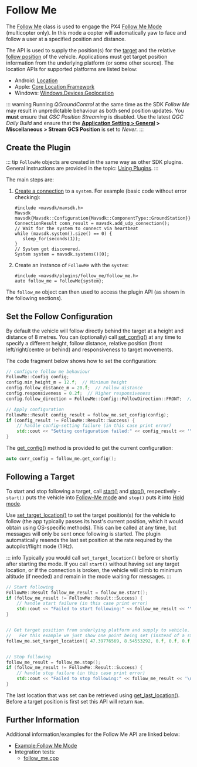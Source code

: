 # Follow Me

The [Follow Me](../api_reference/classmavsdk_1_1_follow_me.md) class is used to engage the PX4 [Follow Me Mode](https://docs.px4.io/master/en/flight_modes/follow_me.html) (multicopter only).
In this mode a copter will automatically yaw to face and follow a user at a specified position and distance.

The API is used to supply the position(s) for the [target](../api_reference/structmavsdk_1_1_follow_me_1_1_target_location.md) and the relative [follow position](../api_reference/structmavsdk_1_1_follow_me_1_1_config.md) of the vehicle.
Applications must get target position information from the underlying platform (or some other source). The location APIs for supported platforms are listed below:
- Android: [Location](https://developer.android.com/reference/android/location/Location.html)
- Apple: [Core Location Framework](https://developer.apple.com/documentation/corelocation)
- Windows: [Windows.Devices.Geolocation](https://docs.microsoft.com/en-us/uwp/api/Windows.Devices.Geolocation)

::: warning
Running *QGroundControl* at the same time as the SDK *Follow Me* may result in unpredictable behaviour as both send position updates.
You **must** ensure that *GSC Position Streaming* is disabled.
Use the latest *QGC Daily Build* and ensure that the **[Application Setting > General](https://docs.qgroundcontrol.com/en/SettingsView/General.html) > Miscellaneous > Stream GCS Position** is set to *Never*.
:::

## Create the Plugin

::: tip
`FollowMe` objects are created in the same way as other SDK plugins.
General instructions are provided in the topic: [Using Plugins](../guide/using_plugins.md).
:::

The main steps are:

1. [Create a connection](../guide/connections.md) to a `system`.
   For example (basic code without error checking):
   ```
   #include <mavsdk/mavsdk.h>
   Mavsdk mavsdk{Mavsdk::Configuration{Mavsdk::ComponentType::GroundStation}};
   ConnectionResult conn_result = mavsdk.add_udp_connection();
   // Wait for the system to connect via heartbeat
   while (mavsdk.system().size() == 0) {
      sleep_for(seconds(1));
   }
   // System got discovered.
   System system = mavsdk.systems()[0];
   ```
1. Create an instance of `FollowMe` with the `system`:
   ```
   #include <mavsdk/plugins/follow_me/follow_me.h>
   auto follow_me = FollowMe{system};
   ```

The `follow_me` object can then used to access the plugin API (as shown in the following sections).

## Set the Follow Configuration

By default the vehicle will follow directly behind the target at a height and distance of 8 metres.
You can (optionally) call [set_config()](../api_reference/classmavsdk_1_1_follow_me.md#classmavsdk_1_1_follow_me_1aa76aab9a21bc3ae475bee6a55c0e4d30) at any time to specify a different height, follow distance, relative position (front left/right/centre or behind) and responsiveness to target movements.

The code fragment below shows how to set the configuration:
```cpp
// configure follow me behaviour
FollowMe::Config config;
config.min_height_m = 12.f;  // Minimum height
config.follow_distance_m = 20.f;  // Follow distance
config.responsiveness = 0.2f;  // Higher responsiveness
config.follow_direction = FollowMe::Config::FollowDirection::FRONT;  //Follow from front-centre

// Apply configuration
FollowMe::Result config_result = follow_me.set_config(config);
if (config_result != FollowMe::Result::Success) {
    // handle config-setting failure (in this case print error)
    std::cout << "Setting configuration failed:" << config_result << '\n';
}
```

The [get_config()](../api_reference/classmavsdk_1_1_follow_me.md#classmavsdk_1_1_follow_me_1aca2e599cd6fb889b9f80dc7a9da57ee9) method is provided to get the current configuration:
```cpp
auto curr_config = follow_me.get_config();
```

## Following a Target

To start and stop following a target, call [start()](../api_reference/classmavsdk_1_1_follow_me.md#classmavsdk_1_1_follow_me_1a4b6ae3ec1ff07d8b3a79038e04992003) and [stop()](../api_reference/classmavsdk_1_1_follow_me.md#classmavsdk_1_1_follow_me_1a202a7b9edf56d9b883c974a09c14ba7d), respectively - `start()` puts the vehicle into [Follow-Me mode](https://docs.px4.io/master/en/flight_modes/follow_me.html) and `stop()` puts it into [Hold mode](https://docs.px4.io/master/en/flight_modes/hold.html).

Use [set_target_location()](../api_reference/classmavsdk_1_1_follow_me.md#classmavsdk_1_1_follow_me_1a1a99e282472235f726bfde430873ffd5) to set the target position(s) for the vehicle to follow (the app typically passes its host's current position, which it would obtain using OS-specific methods).
This can be called at any time, but messages will only be sent once following is started.
The plugin automatically resends the last set position at the rate required by the autopilot/flight mode (1 Hz).

::: info
Typically you would call `set_target_location()` before or shortly after starting the mode. If you call `start()` without having set any target location, or if the connection is broken, the vehicle will climb to minimum altitude (if needed) and remain in the mode waiting for messages.
:::

```cpp
// Start following
FollowMe::Result follow_me_result = follow_me.start();
if (follow_me_result != FollowMe::Result::Success) {
    // handle start failure (in this case print error)
    std::cout << "Failed to start following:" << follow_me_result << '\n';
}


// Get target position from underlying platform and supply to vehicle.
//   For this example we just show one point being set (instead of a stream).
follow_me.set_target_location({ 47.39776569, 8.54553292, 0.f, 0.f, 0.f, 0.f });


// Stop following
follow_me_result = follow_me.stop();
if (follow_me_result != FollowMe::Result::Success) {
    // handle stop failure (in this case print error)
    std::cout << "Failed to stop following:" << follow_me_result << '\n';
}
```

The last location that was set can be retrieved using [get_last_location()](../api_reference/classmavsdk_1_1_follow_me.md#classmavsdk_1_1_follow_me_1af2a1af346ee2fa7761b58b406e9e6e0c).
Before a target position is first set this API will return `Nan`.



## Further Information

Additional information/examples for the Follow Me API are linked below:

* [Example:Follow Me Mode](../examples/follow_me.md)
* Integration tests:
  * [follow_me.cpp](https://github.com/mavlink/MAVSDK/blob/main/src/integration_tests/follow_me.cpp)
